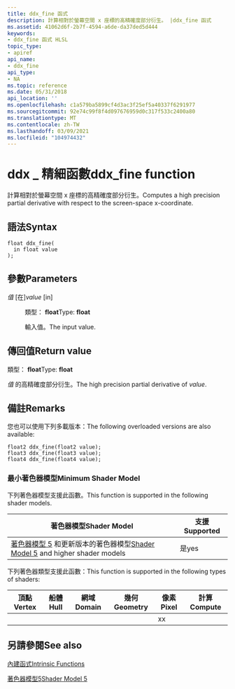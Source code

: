 ```yaml
---
title: ddx_fine 函式
description: 計算相對於螢幕空間 x 座標的高精確度部分衍生。 |ddx_fine 函式
ms.assetid: 41062d6f-2b7f-4594-a6de-da37ded5d444
keywords:
- ddx_fine 函式 HLSL
topic_type:
- apiref
api_name:
- ddx_fine
api_type:
- NA
ms.topic: reference
ms.date: 05/31/2018
api_location: ''
ms.openlocfilehash: c1a579ba5899cf4d3ac3f25ef5a40337f6291977
ms.sourcegitcommit: 92e74c99f8f4d097676959d0c317f533c2400a80
ms.translationtype: MT
ms.contentlocale: zh-TW
ms.lasthandoff: 03/09/2021
ms.locfileid: "104974432"
---
```

# <a name="ddx_fine-function"></a><span data-ttu-id="2bfbb-105">ddx \_ 精細函數</span><span class="sxs-lookup"><span data-stu-id="2bfbb-105">ddx\_fine function</span></span>

<span data-ttu-id="2bfbb-106">計算相對於螢幕空間 x 座標的高精確度部分衍生。</span><span class="sxs-lookup"><span data-stu-id="2bfbb-106">Computes a high precision partial derivative with respect to the screen-space x-coordinate.</span></span>

## <a name="syntax"></a><span data-ttu-id="2bfbb-107">語法</span><span class="sxs-lookup"><span data-stu-id="2bfbb-107">Syntax</span></span>

``` syntax
float ddx_fine(
  in float value
);
```

## <a name="parameters"></a><span data-ttu-id="2bfbb-108">參數</span><span class="sxs-lookup"><span data-stu-id="2bfbb-108">Parameters</span></span>

<dl> <dt>

<span data-ttu-id="2bfbb-109">*值* \[在\]</span><span class="sxs-lookup"><span data-stu-id="2bfbb-109">*value* \[in\]</span></span>
</dt> <dd>

<span data-ttu-id="2bfbb-110">類型： **float**</span><span class="sxs-lookup"><span data-stu-id="2bfbb-110">Type: **float**</span></span>

<span data-ttu-id="2bfbb-111">輸入值。</span><span class="sxs-lookup"><span data-stu-id="2bfbb-111">The input value.</span></span>

</dd> </dl>

## <a name="return-value"></a><span data-ttu-id="2bfbb-112">傳回值</span><span class="sxs-lookup"><span data-stu-id="2bfbb-112">Return value</span></span>

<span data-ttu-id="2bfbb-113">類型： **float**</span><span class="sxs-lookup"><span data-stu-id="2bfbb-113">Type: **float**</span></span>

<span data-ttu-id="2bfbb-114">*值* 的高精確度部分衍生。</span><span class="sxs-lookup"><span data-stu-id="2bfbb-114">The high precision partial derivative of *value*.</span></span>

## <a name="remarks"></a><span data-ttu-id="2bfbb-115">備註</span><span class="sxs-lookup"><span data-stu-id="2bfbb-115">Remarks</span></span>

<span data-ttu-id="2bfbb-116">您也可以使用下列多載版本：</span><span class="sxs-lookup"><span data-stu-id="2bfbb-116">The following overloaded versions are also available:</span></span>

``` syntax
float2 ddx_fine(float2 value);
float3 ddx_fine(float3 value);
float4 ddx_fine(float4 value);
```

### <a name="minimum-shader-model"></a><span data-ttu-id="2bfbb-117">最小著色器模型</span><span class="sxs-lookup"><span data-stu-id="2bfbb-117">Minimum Shader Model</span></span>

<span data-ttu-id="2bfbb-118">下列著色器模型支援此函數。</span><span class="sxs-lookup"><span data-stu-id="2bfbb-118">This function is supported in the following shader models.</span></span>



| <span data-ttu-id="2bfbb-119">著色器模型</span><span class="sxs-lookup"><span data-stu-id="2bfbb-119">Shader Model</span></span>                                                                | <span data-ttu-id="2bfbb-120">支援</span><span class="sxs-lookup"><span data-stu-id="2bfbb-120">Supported</span></span> |
|-----------------------------------------------------------------------------|-----------|
| <span data-ttu-id="2bfbb-121">[著色器模型 5](d3d11-graphics-reference-sm5.md) 和更新版本的著色器模型</span><span class="sxs-lookup"><span data-stu-id="2bfbb-121">[Shader Model 5](d3d11-graphics-reference-sm5.md) and higher shader models</span></span> | <span data-ttu-id="2bfbb-122">是</span><span class="sxs-lookup"><span data-stu-id="2bfbb-122">yes</span></span>       |



 

<span data-ttu-id="2bfbb-123">下列著色器類型支援此函數：</span><span class="sxs-lookup"><span data-stu-id="2bfbb-123">This function is supported in the following types of shaders:</span></span>



| <span data-ttu-id="2bfbb-124">頂點</span><span class="sxs-lookup"><span data-stu-id="2bfbb-124">Vertex</span></span> | <span data-ttu-id="2bfbb-125">船體</span><span class="sxs-lookup"><span data-stu-id="2bfbb-125">Hull</span></span> | <span data-ttu-id="2bfbb-126">網域</span><span class="sxs-lookup"><span data-stu-id="2bfbb-126">Domain</span></span> | <span data-ttu-id="2bfbb-127">幾何</span><span class="sxs-lookup"><span data-stu-id="2bfbb-127">Geometry</span></span> | <span data-ttu-id="2bfbb-128">像素</span><span class="sxs-lookup"><span data-stu-id="2bfbb-128">Pixel</span></span> | <span data-ttu-id="2bfbb-129">計算</span><span class="sxs-lookup"><span data-stu-id="2bfbb-129">Compute</span></span> |
|--------|------|--------|----------|-------|---------|
|        |      |        |          | <span data-ttu-id="2bfbb-130">x</span><span class="sxs-lookup"><span data-stu-id="2bfbb-130">x</span></span>     |         |



 

## <a name="see-also"></a><span data-ttu-id="2bfbb-131">另請參閱</span><span class="sxs-lookup"><span data-stu-id="2bfbb-131">See also</span></span>

<dl> <dt>

[<span data-ttu-id="2bfbb-132">內建函式</span><span class="sxs-lookup"><span data-stu-id="2bfbb-132">Intrinsic Functions</span></span>](dx-graphics-hlsl-intrinsic-functions.md)
</dt> <dt>

[<span data-ttu-id="2bfbb-133">著色器模型5</span><span class="sxs-lookup"><span data-stu-id="2bfbb-133">Shader Model 5</span></span>](d3d11-graphics-reference-sm5.md)
</dt> </dl>

 

 




